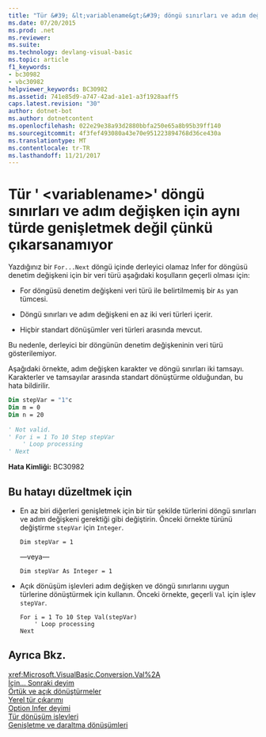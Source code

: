 ```yaml
---
title: "Tür &#39; &lt;variablename&gt;&#39; döngü sınırları ve adım değişken için aynı türde genişletmek değil çünkü çıkarsanamıyor"
ms.date: 07/20/2015
ms.prod: .net
ms.reviewer: 
ms.suite: 
ms.technology: devlang-visual-basic
ms.topic: article
f1_keywords:
- bc30982
- vbc30982
helpviewer_keywords: BC30982
ms.assetid: 741e85d9-a747-42ad-a1e1-a3f1928aaff5
caps.latest.revision: "30"
author: dotnet-bot
ms.author: dotnetcontent
ms.openlocfilehash: 022e29e38a93d2880bbfa250e65a8b95b39ff140
ms.sourcegitcommit: 4f3fef493080a43e70e951223894768d36ce430a
ms.translationtype: MT
ms.contentlocale: tr-TR
ms.lasthandoff: 11/21/2017
---
```

# <a name="type-of-39ltvariablenamegt39-cannot-be-inferred-because-the-loop-bounds-and-the-step-variable-do-not-widen-to-the-same-type"></a>Tür &#39; &lt;variablename&gt;&#39; döngü sınırları ve adım değişken için aynı türde genişletmek değil çünkü çıkarsanamıyor
Yazdığınız bir `For...Next` döngü içinde derleyici olamaz Infer for döngüsü denetim değişkeni için bir veri türü aşağıdaki koşulların geçerli olması için:  
  
-   For döngüsü denetim değişkeni veri türü ile belirtilmemiş bir `As` yan tümcesi.  
  
-   Döngü sınırları ve adım değişkeni en az iki veri türleri içerir.  
  
-   Hiçbir standart dönüşümler veri türleri arasında mevcut.  
  
 Bu nedenle, derleyici bir döngünün denetim değişkeninin veri türü gösterilemiyor.  
  
 Aşağıdaki örnekte, adım değişken karakter ve döngü sınırları iki tamsayı. Karakterler ve tamsayılar arasında standart dönüştürme olduğundan, bu hata bildirilir.  
  
```vb  
Dim stepVar = "1"c  
Dim m = 0  
Dim n = 20  
  
' Not valid.  
' For i = 1 To 10 Step stepVar  
    ' Loop processing  
' Next  
```  
  
 **Hata Kimliği:** BC30982  
  
## <a name="to-correct-this-error"></a>Bu hatayı düzeltmek için  
  
-   En az biri diğerleri genişletmek için bir tür şekilde türlerini döngü sınırları ve adım değişkeni gerektiği gibi değiştirin. Önceki örnekte türünü değiştirme `stepVar` için `Integer`.  
  
    ```  
    Dim stepVar = 1  
    ```  
  
     —veya—  
  
    ```  
    Dim stepVar As Integer = 1  
    ```  
  
-   Açık dönüşüm işlevleri adım değişken ve döngü sınırlarını uygun türlerine dönüştürmek için kullanın. Önceki örnekte, geçerli `Val` için işlev `stepVar`.  
  
    ```  
    For i = 1 To 10 Step Val(stepVar)  
        ' Loop processing  
    Next  
    ```  
  
## <a name="see-also"></a>Ayrıca Bkz.  
 <xref:Microsoft.VisualBasic.Conversion.Val%2A>  
 [İçin... Sonraki deyim](../../../visual-basic/language-reference/statements/for-next-statement.md)  
 [Örtük ve açık dönüştürmeler](../../../visual-basic/programming-guide/language-features/data-types/implicit-and-explicit-conversions.md)  
 [Yerel tür çıkarımı](../../../visual-basic/programming-guide/language-features/variables/local-type-inference.md)  
 [Option Infer deyimi](../../../visual-basic/language-reference/statements/option-infer-statement.md)  
 [Tür dönüşüm işlevleri](../../../visual-basic/language-reference/functions/type-conversion-functions.md)  
 [Genişletme ve daraltma dönüşümleri](../../../visual-basic/programming-guide/language-features/data-types/widening-and-narrowing-conversions.md)
